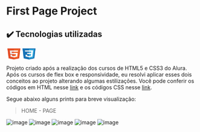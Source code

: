 <h1>First Page Project</h1>

## ✔️ Tecnologias utilizadas

<img align="center" alt="Larissa-HTML" height="30" width="40" src="https://raw.githubusercontent.com/devicons/devicon/master/icons/html5/html5-original.svg"><img align="center" alt="Larissa-CSS" height="30" width="40" src="https://raw.githubusercontent.com/devicons/devicon/master/icons/css3/css3-original.svg">

Projeto criado após a realização dos cursos de HTML5 e CSS3 do Alura. Após os cursos de flex box e responsividade, eu resolvi aplicar esses dois conceitos ao projeto alterando algumas estilizações. Você pode conferir os códigos em HTML nesse [link](https://github.com/antoniornneto/first-page-project/tree/main/html) e os códigos CSS nesse [link](https://github.com/antoniornneto/first-page-project/tree/main/css).

Segue abaixo alguns prints para breve visualização:

>HOME - PAGE

![image](https://user-images.githubusercontent.com/109702318/188928358-e81f75e0-514b-432c-8f0d-a94ef3f77b1d.png)
![image](https://user-images.githubusercontent.com/109702318/188928390-c3816508-4d1d-4dd2-b53f-c46db5b35544.png)
![image](https://user-images.githubusercontent.com/109702318/188928494-5f6ecfcf-80fa-4fce-9657-a6ae1bcb3edc.png)
![image](https://user-images.githubusercontent.com/109702318/188928534-c5532895-b0ab-49bf-afdc-8eaca93f0d53.png)
![image](https://user-images.githubusercontent.com/109702318/188928575-25a7f776-ce66-47f1-ad5d-a443ea6ba495.png)
